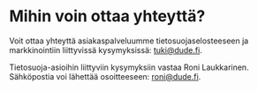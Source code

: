 # Mihin voin ottaa yhteyttä?

Voit ottaa yhteyttä asiakaspalveluumme tietosuojaselosteeseen ja markkinointiin liittyvissä kysymyksissä: tuki@dude.fi.

Tietosuoja-asioihin liittyviin kysymyksiin vastaa Roni Laukkarinen. Sähköpostia voi lähettää osoitteeseen: [roni@dude.fi](mailto:roni@dude.fi).
